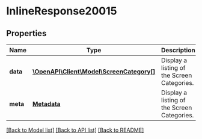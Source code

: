 # InlineResponse20015

## Properties
Name | Type | Description | Notes
------------ | ------------- | ------------- | -------------
**data** | [**\OpenAPI\Client\Model\ScreenCategory[]**](ScreenCategory.md) | Display a listing of the Screen Categories. | [optional] 
**meta** | [**Metadata**](.md) | Display a listing of the Screen Categories. | [optional] 

[[Back to Model list]](../README.md#documentation-for-models) [[Back to API list]](../README.md#documentation-for-api-endpoints) [[Back to README]](../README.md)



